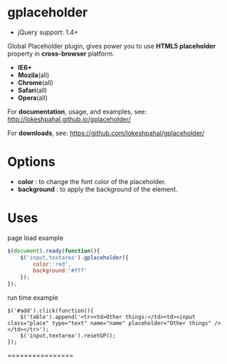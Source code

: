 gplaceholder
============

- jQuery support: 1.4+

Global Placeholder plugin, gives power you to use **HTML5 placeholder** property in **cross-browser** platform.
- **IE6+**
- **Mozila**(all)
- **Chrome**(all)
- **Safari**(all)
- **Opera**(all)

For **documentation**, usage, and examples, see:
http://lokeshpahal.github.io/gplaceholder/

For **downloads**, see:
https://github.com/lokeshpahal/gplaceholder/

Options
===========
 - **color** : to change the font color of the placeholder.
 - **background** : to apply the background of the element.

Uses
============
page load example
```javascript
$(document).ready(function(){
	$('input,textarea').gplaceholder({
		color:'red',
		background:'#fff'
	});
});
```

run time example
```
$('#add').click(function(){
	$('table').append('<tr><td>Other things:</td><td><input class="place" type="text" name="name" placeholder="Other things" /></td></tr>');
	$('input,textarea').resetGP();
});
```
================